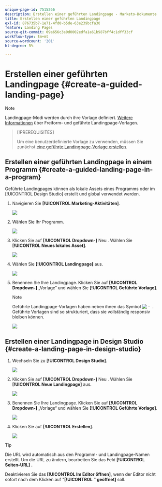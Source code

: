 ```yaml
---
unique-page-id: 7515266
description: Erstellen einer geführten Landingpage - Marketo-Dokumente - Produktdokumentation
title: Erstellen einer geführten Landingpage
exl-id: 876735b7-1e71-4fd0-b5de-63e239bcfa30
feature: Landing Pages
source-git-commit: 09a656c3a0d0002edfa1a61b987bff4c1dff33cf
workflow-type: tm+mt
source-wordcount: '201'
ht-degree: 5%

---
```


# Erstellen einer geführten Landingpage {#create-a-guided-landing-page}

>[!NOTE]
>
>Landingpage-Modi werden durch ihre Vorlage definiert. [Weitere Informationen](/help/marketo/product-docs/demand-generation/landing-pages/understanding-landing-pages/understanding-free-form-vs-guided-landing-pages.md) über Freiform- und geführte Landingpage-Vorlagen.

>[!PREREQUISITES]
>
>Um eine benutzerdefinierte Vorlage zu verwenden, müssen Sie zunächst [eine geführte Landingpage-Vorlage erstellen](/help/marketo/product-docs/demand-generation/landing-pages/landing-page-templates/create-a-guided-landing-page-template.md).

## Erstellen einer geführten Landingpage in einem Programm {#create-a-guided-landing-page-in-a-program}

Geführte Landingpages können als lokale Assets eines Programms oder im [!UICONTROL Design Studio] erstellt und global verwendet werden.

1. Navigieren Sie **[!UICONTROL Marketing-Aktivitäten]**.

   ![](assets/one-1.png)

1. Wählen Sie Ihr Programm.

   ![](assets/image2015-5-26-9-3a24-3a2.png)

1. Klicken Sie auf **[!UICONTROL Dropdown-]** Neu . Wählen Sie **[!UICONTROL Neues lokales Asset]**.

   ![](assets/image2015-5-26-9-3a25-3a36.png)

1. Wählen Sie **[!UICONTROL Landingpage]** aus.

   ![](assets/four.png)

1. Benennen Sie Ihre Landingpage. Klicken Sie auf **[!UICONTROL Dropdown-]** „Vorlage“ und wählen Sie **[!UICONTROL Geführte Vorlage]**.

   >[!NOTE]
   >
   >Geführte Landingpage-Vorlagen haben neben ihnen das Symbol ![&#x200B; - &#x200B;](assets/image2015-5-26-9-3a26-3a51.png) . Geführte Vorlagen sind so strukturiert, dass sie vollständig responsiv bleiben können.

   ![](assets/image2015-5-24-15-3a47-3a56.png)

## Erstellen einer Landingpage in Design Studio {#create-a-landing-page-in-design-studio}

1. Wechseln Sie zu **[!UICONTROL Design Studio]**.

   ![](assets/six.png)

1. Klicken Sie auf **[!UICONTROL Dropdown-]** Neu . Wählen Sie **[!UICONTROL Neue Landingpage]** aus.

   ![](assets/seven.png)

1. Benennen Sie Ihre Landingpage. Klicken Sie auf **[!UICONTROL Dropdown-]** „Vorlage“ und wählen Sie **[!UICONTROL Geführte Vorlage]**.

   ![](assets/image2015-5-26-9-3a27-3a34.png)

1. Klicken Sie auf **[!UICONTROL Erstellen]**.

   ![](assets/image2015-5-26-9-3a28-3a8.png)

>[!TIP]
>
>Die URL wird automatisch aus den Programm- und Landingpage-Namen erstellt. Um die URL zu ändern, bearbeiten Sie das Feld **[!UICONTROL Seiten-URL]** .
>
>Deaktivieren Sie das **[!UICONTROL Im Editor öffnen]**, wenn der Editor nicht sofort nach dem Klicken auf &quot;**[!UICONTROL &quot; geöffnet]** soll.
